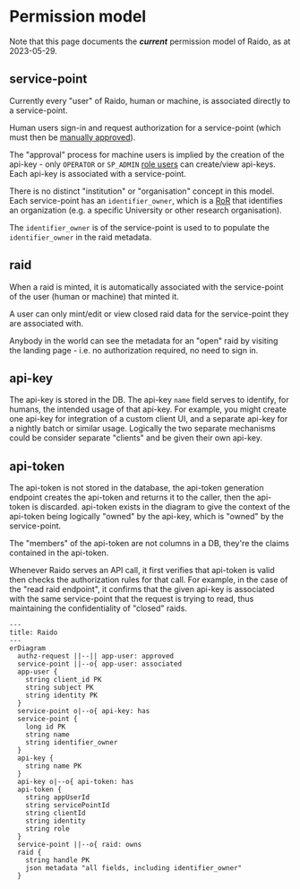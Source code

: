 # Permission model

Note that this page documents the _**current**_ permission model of Raido, as at 
2023-05-29. 

## service-point

Currently every "user" of Raido, human or machine, is associated directly
to a service-point.

Human users sign-in and request authorization for a service-point (which must
then be 
[manually approved](../security/access-control/authorization/unapproved-user-authz-request-flow.md)).

The "approval" process for machine users is implied by the creation of the 
api-key - only `OPERATOR` or `SP_ADMIN` 
[role users](../security/access-control/authorization/role.md) can create/view 
api-keys.  Each api-key is associated with a service-point.

There is no distinct "institution" or "organisation" concept in this model.
Each service-point has an `identifier_owner`, which is a
[RoR](https://ror.org/) that identifies an organization (e.g. a specific 
University or other research organisation).

The `identifier_owner` is of the service-point is used to to populate the 
`identifier_owner` in the raid metadata. 


## raid

When a raid is minted, it is automatically associated with the service-point
of the user (human or machine) that minted it.

A user can only mint/edit or view closed raid data for the service-point they
are associated with.

Anybody in the world can see the metadata for an "open" raid by visiting the 
landing page - i.e. no authorization required, no need to sign in.


## api-key 

The api-key is stored in the DB.  The api-key `name` field serves to identify, 
for humans, the intended usage of that api-key. For example, you might create 
one api-key for integration of a custom client UI, and a separate 
api-key for a nightly batch or similar usage. Logically the two separate 
mechanisms could be consider separate "clients" and be given their own api-key.


## api-token

The api-token is not stored in the database, the api-token generation endpoint
creates the api-token and returns it to the caller, then the api-token is 
discarded. 
api-token exists in the diagram to give the context of the api-token being 
logically "owned" by the api-key, which is "owned" by the service-point.

The "members" of the api-token are not columns in a DB, they're the claims 
contained in the api-token.

Whenever Raido serves an API call, it first verifies that api-token is valid 
then checks the authorization rules for that call.  For example, in the case
of the "read raid endpoint", it confirms that the given api-key is associated 
with the same service-point that the request is trying to read, thus maintaining
the confidentiality of "closed" raids.


```mermaid
---
title: Raido
---
erDiagram
  authz-request ||--|| app-user: approved
  service-point ||--o{ app-user: associated
  app-user {
    string client_id PK
    string subject PK
    string identity PK
  }
  service-point o|--o{ api-key: has
  service-point {
    long id PK
    string name
    string identifier_owner
  }
  api-key {
    string name PK
  }
  api-key o|--o{ api-token: has
  api-token {
    string appUserId
    string servicePointId
    string clientId
    string identity
    string role
  }
  service-point ||--o{ raid: owns
  raid {
    string handle PK
    json metadata "all fields, including identifier_owner"
  }
```